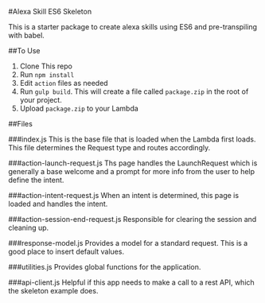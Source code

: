#Alexa Skill ES6 Skeleton

This is a starter package to create alexa skills using ES6 and pre-transpiling with babel.

##To Use

1. Clone This repo
2. Run `npm install`
3. Edit `action` files as needed
4. Run `gulp build`. This will create a file called `package.zip` in the root of your project.
5. Upload `package.zip` to your Lambda

##Files

###index.js
This is the base file that is loaded when the Lambda first loads. This file determines the Request type and routes accordingly.

###action-launch-request.js
Ths page handles the LaunchRequest which is generally a base welcome and a prompt for more info from the user to help define the intent.

###action-intent-request.js
When an intent is determined, this page is loaded and handles the intent.

###action-session-end-request.js
Responsible for clearing the session and cleaning up.

###response-model.js
Provides a model for a standard request. This is a good place to insert default values.

###utilities.js
Provides global functions for the application.

###api-client.js
Helpful if this app needs to make a call to a rest API, which the skeleton example does.